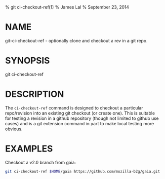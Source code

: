 % git ci-checkout-ref(1)
% James Lal
% September 23, 2014

# NAME
git-ci-checkout-ref - optionally clone and checkout a rev in a git repo.

# SYNOPSIS

git ci-checkout-ref <directory> <repository> <ref> <revision>

# DESCRIPTION

The `ci-checkout-ref` command is designed to checkout a particular
repo/revision into an existing git checkout (or create one). This is
suitable for testing a revision in a github repository (though not
limited to github use cases) and is a git extension command in part to
make local testing more obvious.

# EXAMPLES

Checkout a v2.0 branch from gaia:

```sh
git ci-checkout-ref $HOME/gaia https://github.com/mozilla-b2g/gaia.git v2.0 v2.0
```
